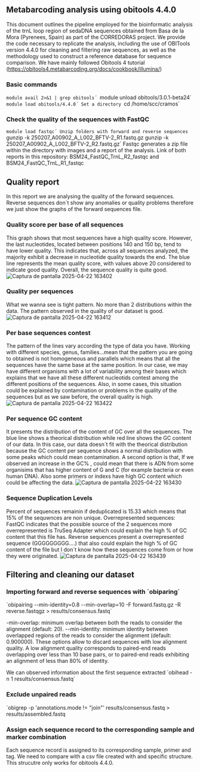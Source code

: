 ## Metabarcoding analysis using obitools 4.4.0
This document outlines the pipeline employed for the bioinformatic analysis of the trnL loop region of sedaDNA sequences obtained from Basa de la Mora (Pyrenees, Spain) as part of the CORREDORAS project. We provide the code necessary to replicate the analysis, including the use of OBITools version 4.4.0 for cleaning and filtering raw sequences, as well as the methodology used to construct a reference database for sequence comparison. We have mainly followed Obitools 4 tutorial (https://obitools4.metabarcoding.org/docs/cookbook/illumina/)

### Basic commands
`module avail 2>&1 | grep obitools´
`module unload obitools/3.0.1-beta24´
`module load obitools/4.4.0´
Set a directory `cd /home/scc/cramos´

### Check the quality of the sequences with FastQC
`module load fastqc´
Unzip folders with forward and reverse sequences
`gunzip -k 250207_A00902_A_L002_BFTV-2_R1.fastq.gz gunzip -k 250207_A00902_A_L002_BFTV-2_R2.fastq.gz´
Fastqc generates a zip file within the directory with images and a report of the analysis. 
Link of both reports in this repository: BSM24_FastQC_TrnL_R2_fastqc and BSM24_FastQC_TrnL_R1_fastqc
## Quality report
In this report we are analysing the quality of the forward sequences. Reverse sequences don´t show any anomalies or quality problems therefore we just show the graphs of the forward sequences file. 
### Quality score per base of all sequences
This graph shows that most sequences have a high quality score. However, the last nucleotides, located between positions 140 and 150 bp, tend to have lower quality. This indicates that, across all sequences analyzed, the majority exhibit a decrease in nucleotide quality towards the end. The blue line represents the mean quality score, with values above 20 considered to indicate good quality. Overall, the sequence quality is quite good.
![Captura de pantalla 2025-04-22 163402](https://github.com/user-attachments/assets/842c9f3e-1f7f-4cbd-88fb-031840effdc5)
### Quality per sequences
What we wanna see is tight pattern. No more than 2 distributions within the data. The pattern observed in the quality of our dataset is good.
![Captura de pantalla 2025-04-22 163412](https://github.com/user-attachments/assets/0515c7a3-8b4c-44f2-bace-a70591ef47ea)

### Per base sequences contest
The pattern of the lines vary according the type of data you have. Working with different species, genus, families...mean that the pattern you are going to obtained is not homogeneous and parallels which means that all the sequences have the same base at the same position. In our case, we may have different organisms with a lot of variability among their bases which explains that we have all these different nucleotids contest among the different positions of the sequences. Also, in some cases, this situation could be explained by contamination or problems in the quality of the sequences but as we saw before, the overall quality is high. 
![Captura de pantalla 2025-04-22 163422](https://github.com/user-attachments/assets/6845ee5d-f1ec-4a3c-8f0c-801a42b5c054)

### Per sequence GC content
It presents the distribution of the content of GC over all the sequences. The blue line shows a theorical distribution while red line shows the GC content of our data. In this case, our data doesn´t fit with the theorical distribution because the GC content per sequence shows a normal distribution with some peaks which could mean contamination. A second option is that, If we observed an increase in the GC% , could mean that there is ADN from some organisims that has higher content of G and C (for example bacteria or even human DNA). Also some primers or indexs have high GC content which could be affecting the data.
![Captura de pantalla 2025-04-22 163430](https://github.com/user-attachments/assets/f9623f29-c2d1-47a4-8757-701f12ff0fac)

### Sequence Duplication Levels
Percent of sequences remainin if deduplicated is 15.33 which means that 15% of the sequwnces are non unique.
Overrepresented sequences: FastQC indicates that the possible source of the 2 sequences more overrepresented is TruSeq Adapter which could explain the high % of GC content that this file has. Reverse sequences present a overrepresented sequence (GGGGGGGGG....) that also could explain the high % of GC content of the file but I don´t know how these sequences come from or how they were originated.
![Captura de pantalla 2025-04-22 163439](https://github.com/user-attachments/assets/3b3181e9-f565-41c3-9483-09db22700202)


## Filtering and cleaning our dataset
### Importing forward and reverse sequences with `obiparing´
`obipairing --min-identity=0.8 --min-overlap=10 -F forward.fastq.gz -R reverse.fastqgz  > results/consensus.fastq´

-min-overlap: minimum overlap between both the reads to consider the alignment (default: 20).
--min-identity: minimum identity between overlapped regions of the reads to consider the alignment (default: 0.900000).
These options allow to discard sequences with low alignment quality. A low alignment quality corresponds to paired-end reads overlapping over less than 10 base pairs, or to paired-end reads exhibiting an alignment of less than 80% of identity.

We can observed information about the first sequence extracted 
`obihead -n 1 results/consensus.fastq´
### Exclude unpaired reads
`obigrep -p 'annotations.mode != "join"' results/consensus.fastq > results/assembled.fastq
### Assign each sequence record to the corresponding sample and marker combination
Each sequence record is assigned to its corresponding sample, primer and tag. We need to compare with a csv file created with and specific structure. This strucutre only works for obitools 4.4.0. 
